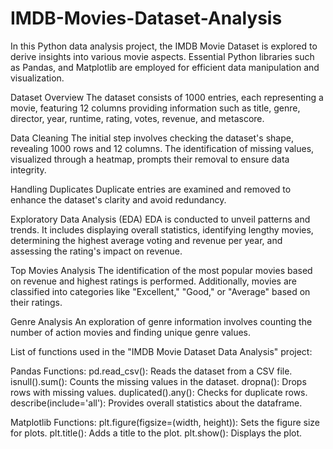 # IMDB-Movies-Dataset-Analysis

In this Python data analysis project, the IMDB Movie Dataset is explored to derive insights into various movie aspects. Essential Python libraries such as Pandas, and Matplotlib are employed for efficient data manipulation and visualization.

Dataset Overview
The dataset consists of 1000 entries, each representing a movie, featuring 12 columns providing information such as title, genre, director, year, runtime, rating, votes, revenue, and metascore.

Data Cleaning
The initial step involves checking the dataset's shape, revealing 1000 rows and 12 columns. The identification of missing values, visualized through a heatmap, prompts their removal to ensure data integrity.

Handling Duplicates
Duplicate entries are examined and removed to enhance the dataset's clarity and avoid redundancy.

Exploratory Data Analysis (EDA)
EDA is conducted to unveil patterns and trends. It includes displaying overall statistics, identifying lengthy movies, determining the highest average voting and revenue per year, and assessing the rating's impact on revenue.

Top Movies Analysis
The identification of the most popular movies based on revenue and highest ratings is performed. Additionally, movies are classified into categories like "Excellent," "Good," or "Average" based on their ratings.

Genre Analysis
An exploration of genre information involves counting the number of action movies and finding unique genre values.

List of functions used in the "IMDB Movie Dataset Data Analysis" project:

Pandas Functions:
pd.read_csv(): Reads the dataset from a CSV file.
isnull().sum(): Counts the missing values in the dataset.
dropna(): Drops rows with missing values.
duplicated().any(): Checks for duplicate rows.
describe(include='all'): Provides overall statistics about the dataframe.

Matplotlib Functions:
plt.figure(figsize=(width, height)): Sets the figure size for plots.
plt.title(): Adds a title to the plot.
plt.show(): Displays the plot.

